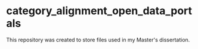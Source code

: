 # category_alignment_open_data_portals

This repository was created to store files used in my Master's dissertation.
